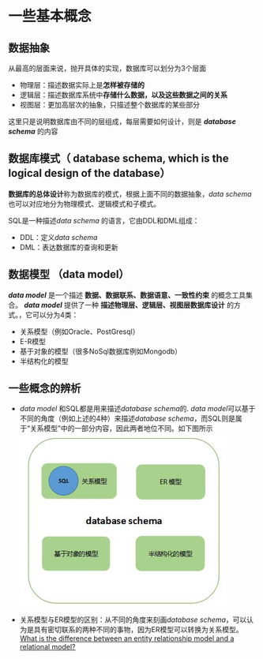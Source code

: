 # 一些基本概念

## 数据抽象
从最高的层面来说，抛开具体的实现，数据库可以划分为3个层面
* 物理层：描述数据实际上是**怎样被存储的**
* 逻辑层：描述数据库系统中**存储什么数据，以及这些数据之间的关系**
* 视图层：更加高层次的抽象，只描述整个数据库的某些部分

这里只是说明数据库由不同的层组成，每层需要如何设计，则是 ***database schema*** 的内容

## 数据库模式（ database schema, which is the logical design of the database）
**数据库的总体设计**称为数据库的模式，根据上面不同的数据抽象，*data schema* 也可以对应地分为物理模式、逻辑模式和子模式。

SQL是一种描述*data schema* 的语言，它由DDL和DML组成：
* DDL：定义*data schema* 
* DML：表达数据库的查询和更新

##  数据模型 （data model）
 ***data model*** 是一个描述 **数据、数据联系、数据语意、一致性约束** 的概念工具集合。 ***data model*** 提供了一种 **描述物理层、逻辑层、视图层数据库设计** 的方式。，它可以分为4类：
* 关系模型（例如Oracle、PostGresql）
* E-R模型
* 基于对象的模型（很多NoSql数据库例如Mongodb） 
* 半结构化的模型

## 一些概念的辨析
*  *data model* 和SQL都是用来描述*database schema*的. *data model*可以基于不同的角度（例如上述的4种）来描述*database schema*，而SQL则是属于“关系模型”中的一部分内容，因此两者地位不同。如下图所示  
![db_c1.jpg](/imgs/db_c1.jpg)

* 关系模型与ER模型的区别：从不同的角度来刻画*database schema*，可以认为是具有密切联系的两种不同的事物，因为ER模型可以转换为关系模型。[What is the difference between an entity relationship model and a relational model?](https://stackoverflow.com/questions/27268711/what-is-the-difference-between-an-entity-relationship-model-and-a-relational-mod)

